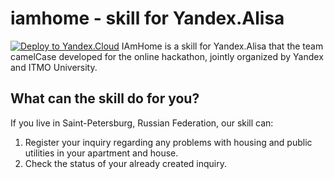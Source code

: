 # iamhome - skill for Yandex.Alisa
[![Deploy to Yandex.Cloud](https://github.com/yan-vei/iamhome/actions/workflows/deploy.yml/badge.svg)](https://github.com/yan-vei/iamhome/actions/workflows/deploy.yml)
IAmHome is a skill for Yandex.Alisa that the team camelCase developed for the online hackathon, jointly organized by Yandex and ITMO University.

## What can the skill do for you?
If you live in Saint-Petersburg, Russian Federation, our skill can:
1. Register your inquiry regarding any problems with housing and public utilities in your apartment and house.
2. Check the status of your already created inquiry.
